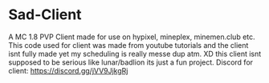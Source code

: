 # Sad-Client
A MC 1.8 PVP Client made for use on hypixel, mineplex, minemen.club etc.
This code used for client was made from youtube tutorials and the client isnt fully made yet my scheduling is really messe dup atm. XD
this client isnt supposed to be serious like lunar/badlion its just a fun project.
Discord for client: https://discord.gg/jVV9JjkgRj
